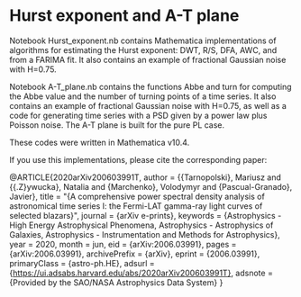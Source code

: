 # Hurst exponent and A-T plane

Notebook Hurst_exponent.nb contains Mathematica implementations of algorithms for estimating the Hurst exponent: DWT, R/S, DFA, AWC, and from a FARIMA fit. It also contains an example of fractional Gaussian noise with H=0.75.

Notebook A-T_plane.nb contains the functions Abbe and turn for computing the Abbe value and the number of turning points of a time series. It also contains an example of fractional Gaussian noise with H=0.75, as well as a code for generating time series with a PSD given by a power law plus Poisson noise. The A-T plane is built for the pure PL case.

These codes were written in Mathematica v10.4.

If you use this implementations, please cite the corresponding paper:

@ARTICLE{2020arXiv200603991T,
       author = {{Tarnopolski}, Mariusz and {{\.Z}ywucka}, Natalia and
         {Marchenko}, Volodymyr and {Pascual-Granado}, Javier},
        title = "{A comprehensive power spectral density analysis of astronomical time series I: the Fermi-LAT gamma-ray light curves of selected blazars}",
      journal = {arXiv e-prints},
     keywords = {Astrophysics - High Energy Astrophysical Phenomena, Astrophysics - Astrophysics of Galaxies, Astrophysics - Instrumentation and Methods for Astrophysics},
         year = 2020,
        month = jun,
          eid = {arXiv:2006.03991},
        pages = {arXiv:2006.03991},
archivePrefix = {arXiv},
       eprint = {2006.03991},
 primaryClass = {astro-ph.HE},
       adsurl = {https://ui.adsabs.harvard.edu/abs/2020arXiv200603991T},
      adsnote = {Provided by the SAO/NASA Astrophysics Data System}
}
